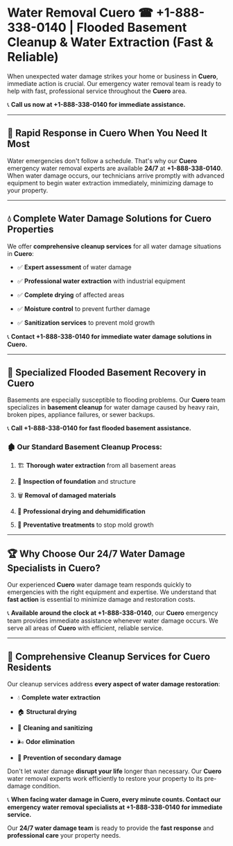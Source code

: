 # Water Removal Cuero ☎ +1-888-338-0140 | Flooded Basement Cleanup & Water Extraction (Fast & Reliable)

When unexpected water damage strikes your home or business in **Cuero**, immediate action is crucial. Our emergency water removal team is ready to help with fast, professional service throughout the **Cuero** area. 

📞 **Call us now at +1-888-338-0140 for immediate assistance.**
---
## 🚀 Rapid Response in Cuero When You Need It Most
Water emergencies don't follow a schedule. That's why our **Cuero** emergency water removal experts are available **24/7** at **+1-888-338-0140**. When water damage occurs, our technicians arrive promptly with advanced equipment to begin water extraction immediately, minimizing damage to your property.
---
## 💧 Complete Water Damage Solutions for Cuero Properties
We offer **comprehensive cleanup services** for all water damage situations in **Cuero**:
- ✅ **Expert assessment** of water damage  
- ✅ **Professional water extraction** with industrial equipment  
- ✅ **Complete drying** of affected areas  
- ✅ **Moisture control** to prevent further damage  
- ✅ **Sanitization services** to prevent mold growth  
📞 **Contact +1-888-338-0140 for immediate water damage solutions in Cuero.**
---
## 🌊 Specialized Flooded Basement Recovery in Cuero
Basements are especially susceptible to flooding problems. Our **Cuero** team specializes in **basement cleanup** for water damage caused by heavy rain, broken pipes, appliance failures, or sewer backups. 
📞 **Call +1-888-338-0140 for fast flooded basement assistance.**
### 🏚️ Our Standard Basement Cleanup Process:
1. 🏗️ **Thorough water extraction** from all basement areas  
2. 🔎 **Inspection of foundation** and structure  
3. 🗑️ **Removal of damaged materials**  
4. 💨 **Professional drying and dehumidification**  
5. 🚫 **Preventative treatments** to stop mold growth  
---
## 🏆 Why Choose Our 24/7 Water Damage Specialists in Cuero?
Our experienced **Cuero** water damage team responds quickly to emergencies with the right equipment and expertise. We understand that **fast action** is essential to minimize damage and restoration costs.
📞 **Available around the clock at +1-888-338-0140**, our **Cuero** emergency team provides immediate assistance whenever water damage occurs. We serve all areas of **Cuero** with efficient, reliable service.
---
## 🧹 Comprehensive Cleanup Services for Cuero Residents
Our cleanup services address **every aspect of water damage restoration**:
- 💧 **Complete water extraction**  
- 🏠 **Structural drying**  
- 🧼 **Cleaning and sanitizing**  
- 🌬️ **Odor elimination**  
- 🚫 **Prevention of secondary damage**  
Don't let water damage **disrupt your life** longer than necessary. Our **Cuero** water removal experts work efficiently to restore your property to its pre-damage condition.
📞 **When facing water damage in Cuero, every minute counts. Contact our emergency water removal specialists at +1-888-338-0140 for immediate service.**
Our **24/7 water damage team** is ready to provide the **fast response** and **professional care** your property needs.
